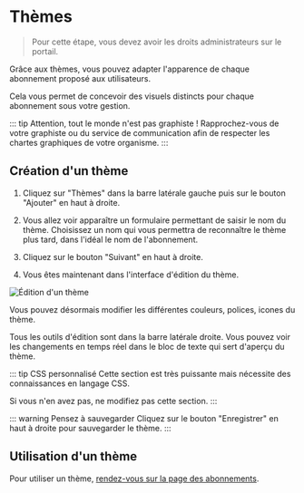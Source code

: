 # Thèmes

> Pour cette étape, vous devez avoir les droits administrateurs sur le portail.

Grâce aux thèmes, vous pouvez adapter l'apparence de chaque abonnement proposé aux utilisateurs.

Cela vous permet de concevoir des visuels distincts pour chaque abonnement sous votre gestion.

::: tip Attention, tout le monde n'est pas graphiste !
Rapprochez-vous de votre graphiste ou du service de communication afin de respecter les chartes graphiques de votre organisme.
:::

## Création d'un thème

1. Cliquez sur "Thèmes" dans la barre latérale gauche puis sur le bouton "Ajouter" en haut à droite.

2. Vous allez voir apparaître un formulaire permettant de saisir le nom du thème. Choisissez un nom qui vous permettra de reconnaître le thème plus tard, dans l'idéal le nom de l'abonnement.

3. Cliquez sur le bouton "Suivant" en haut à droite.

4. Vous êtes maintenant dans l'interface d'édition du thème.

![Édition d'un thème](/assets/themes.png)

Vous pouvez désormais modifier les différentes couleurs, polices, icones du thème.

Tous les outils d'édition sont dans la barre latérale droite. Vous pouvez voir les changements en temps réel dans le bloc de texte qui sert d'aperçu du thème.

::: tip CSS personnalisé
Cette section est très puissante mais nécessite des connaissances en langage CSS.

Si vous n'en avez pas, ne modifiez pas cette section.
:::

::: warning Pensez à sauvegarder
Cliquez sur le bouton "Enregistrer" en haut à droite pour sauvegarder le thème.
:::

## Utilisation d'un thème

Pour utiliser un thème, [rendez-vous sur la page des abonnements](./plans.md).

